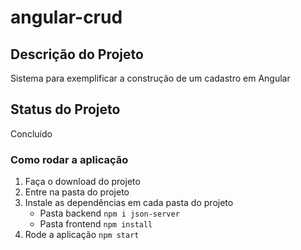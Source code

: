 # angular-crud

## Descrição do Projeto
Sistema para exemplificar a construção de um cadastro em Angular

## Status do Projeto
Concluído

### Como rodar a aplicação
 1. Faça o download do projeto
 2. Entre na pasta do projeto
 3. Instale as dependências em cada pasta do projeto
    - Pasta backend ```npm i json-server```
    - Pasta frontend ```npm install```
 4. Rode a aplicação ```npm start```
